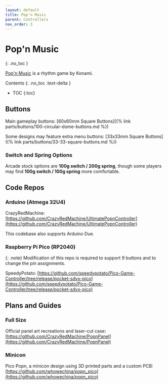 ```yaml
---
layout: default
title: Pop'n Music
parent: Controllers
nav_order: 3
---
```


# Pop'n Music
{: .no_toc }

[Pop'n Music](https://remywiki.com/Pop%27n_music_Information) is a rhythm game by Konami.

Contents
{: .no_toc .text-delta }

- TOC
{:toc}

## Buttons

Main gameplay buttons: [60x60mm Square Buttons]({% link parts/buttons/100-circular-dome-buttons.md %})

Some designs may feature extra menu buttons: [33x33mm Square Buttons]({% link parts/buttons/33-33-square-buttons.md %})

### Switch and Spring Options

Arcade stock options are **100g switch / 200g spring**, though some players may find **100g switch / 100g spring** more comfortable.

## Code Repos

### Arduino (Atmega 32U4)

CrazyRedMachine: [https://github.com/CrazyRedMachine/UltimatePopnController](https://github.com/CrazyRedMachine/UltimatePopnController)

This codebase also supports Arduino Due.

### Raspberry Pi Pico (RP2040)

{: .note}
Modification of this repo is required to support 9 buttons and to change the pin assignments.

SpeedyPotato: [https://github.com/speedypotato/Pico-Game-Controller/tree/release/pocket-sdvx-pico](https://github.com/speedypotato/Pico-Game-Controller/tree/release/pocket-sdvx-pico)

## Plans and Guides

### Full Size

Official panel art recreations and laser-cut case: [https://github.com/CrazyRedMachine/PopnPanel](https://github.com/CrazyRedMachine/PopnPanel)

### Minicon

Pico Popn, a minicon design using 3D printed parts and a custom PCB: [https://github.com/whowechina/popn_pico](https://github.com/whowechina/popn_pico)